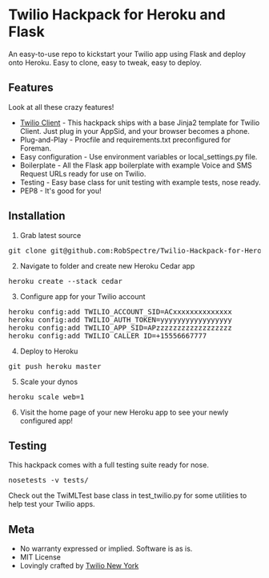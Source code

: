 # Twilio Hackpack for Heroku and Flask

An easy-to-use repo to kickstart your Twilio app using Flask and deploy onto
Heroku.  Easy to clone, easy to tweak, easy to deploy.


## Features

Look at all these crazy features!

* [Twilio Client](http://www.twilio.com/api/client) - This hackpack ships 
  with a base Jinja2 template for Twilio Client.  Just plug in your AppSid,
  and your browser becomes a phone.
* Plug-and-Play - Procfile and requirements.txt preconfigured for Foreman.
* Easy configuration - Use environment variables or local_settings.py file.
* Boilerplate - All the Flask app boilerplate with example Voice and SMS 
  Request URLs ready for use on Twilio.
* Testing - Easy base class for unit testing with example tests, nose ready.
* PEP8 - It's good for you!


## Installation

1) Grab latest source
<pre>
git clone git@github.com:RobSpectre/Twilio-Hackpack-for-Heroku-and-Flask.git 
</pre>

2) Navigate to folder and create new Heroku Cedar app
<pre>
heroku create --stack cedar
</pre>

3) Configure app for your Twilio account 
<pre>
heroku config:add TWILIO_ACCOUNT_SID=ACxxxxxxxxxxxxxx
heroku config:add TWILIO_AUTH_TOKEN=yyyyyyyyyyyyyyyyy
heroku config:add TWILIO_APP_SID=APzzzzzzzzzzzzzzzzzz
heroku config:add TWILIO_CALLER_ID=+15556667777
</pre>

4) Deploy to Heroku
<pre>
git push heroku master
</pre>

5) Scale your dynos
<pre>
heroku scale web=1
</pre>

6) Visit the home page of your new Heroku app to see your newly configured app!


## Testing

This hackpack comes with a full testing suite ready for nose.

<pre>
nosetests -v tests/
</pre>

Check out the TwiMLTest base class in test_twilio.py for some utilities to help
test your Twilio apps.


## Meta 

* No warranty expressed or implied.  Software is as is.
* MIT License
* Lovingly crafted by [Twilio New
 York](http://www.meetup.com/Twilio/New-York-NY/) 
